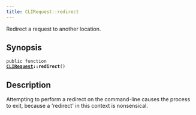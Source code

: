 ```yaml
---
title: CLIRequest::redirect
---
```


Redirect a request to another location.

## Synopsis

<code>public function <b><a href="CLIRequest">CLIRequest</a>::redirect</b>()</code>

## Description

Attempting to perform a redirect on the command-line causes the
process to exit, because a 'redirect' in this context is
nonsensical.

